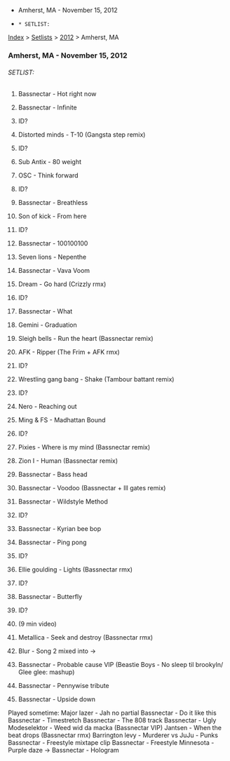   * Amherst, MA - November 15, 2012
  *     * SETLIST:

[Index](https://www.reddit.com/r/bassnectar/wiki/index) >
[Setlists](https://www.reddit.com/r/bassnectar/wiki/interactive/setlists) >
[2012](https://www.reddit.com/r/bassnectar/wiki/interactive/setlists/2012) >
Amherst, MA

### Amherst, MA - November 15, 2012

###### SETLIST:

  1. Bassnectar - Hot right now

  2. Bassnectar - Infinite

  3. ID?

  4. Distorted minds - T-10 (Gangsta step remix)

  5. ID?

  6. Sub Antix - 80 weight

  7. OSC - Think forward 

  8. ID?

  9. Bassnectar - Breathless

  10. Son of kick - From here

  11. ID?

  12. Bassnectar - 100100100

  13. Seven lions - Nepenthe 

  14. Bassnectar - Vava Voom

  15. Dream - Go hard (Crizzly rmx)

  16. ID?

  17. Bassnectar - What

  18. Gemini - Graduation 

  19. Sleigh bells - Run the heart (Bassnectar remix)

  20. AFK - Ripper (The Frim + AFK rmx)

  21. ID?

  22. Wrestling gang bang - Shake (Tambour battant remix)

  23. ID?

  24. Nero - Reaching out

  25. Ming & FS - Madhattan Bound

  26. ID?

  27. Pixies - Where is my mind (Bassnectar remix)

  28. Zion I - Human (Bassnectar remix)

  29. Bassnectar - Bass head

  30. Bassnectar - Voodoo (Bassnectar + Ill gates remix)

  31. Bassnectar - Wildstyle Method

  32. ID?

  33. Bassnectar - Kyrian bee bop 

  34. Bassnectar - Ping pong

  35. ID?

  36. Ellie goulding - Lights (Bassnectar rmx)

  37. ID?

  38. Bassnectar - Butterfly

  39. ID?

  40. (9 min video)

  41. Metallica - Seek and destroy (Bassnectar rmx)

  42. Blur - Song 2 mixed into ->

  43. Bassnectar - Probable cause VIP (Beastie Boys - No sleep til brookyln/ Glee glee: mashup)

  44. Bassnectar - Pennywise tribute

  45. Bassnectar - Upside down

Played sometime: Major lazer - Jah no partial Bassnectar - Do it like this
Bassnectar - Timestretch Bassnectar - The 808 track Bassnectar - Ugly
Modeselektor - Weed wid da macka (Bassnectar VIP) Jantsen - When the beat
drops (Bassnectar rmx) Barrington levy - Murderer vs JuJu - Punks Bassnectar -
Freestyle mixtape clip Bassnectar - Freestyle Minnesota - Purple daze ->
Bassnectar - Hologram

